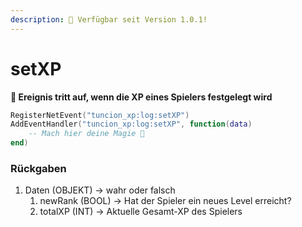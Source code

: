 ```yaml
---
description: 🔧 Verfügbar seit Version 1.0.1!
---
```


# setXP

**📢 Ereignis tritt auf, wenn die XP eines Spielers festgelegt wird**

```lua
RegisterNetEvent("tuncion_xp:log:setXP")
AddEventHandler("tuncion_xp:log:setXP", function(data)
    -- Mach hier deine Magie 💫
end)
```

### Rückgaben

1. Daten <span className="color-blue">(OBJEKT)</span> <span className="color-orange">-> wahr oder falsch</span>
   1. newRank <span className="color-blue">(BOOL)</span> <span className="color-orange">-> Hat der Spieler ein neues Level erreicht?</span>
   2. totalXP <span className="color-blue">(INT)</span> <span className="color-orange">-> Aktuelle Gesamt-XP des Spielers</span>
